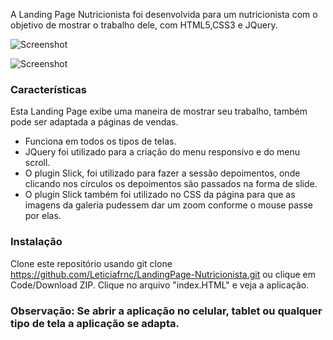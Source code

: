 

A Landing Page Nutricionista foi desenvolvida para um nutricionista com o objetivo de mostrar o trabalho dele, com HTML5,CSS3 e JQuery. 

![Screenshot](Nutricao.gif)

![Screenshot](NutricaoMobile.gif)


### Características
Esta Landing Page exibe uma maneira de mostrar seu trabalho, também pode ser adaptada a páginas de vendas. 
- Funciona em todos os tipos de telas.
- JQuery foi utilizado para a criação do menu responsivo e do menu scroll.
- O plugin Slick, foi utilizado para fazer a sessão depoimentos, onde clicando nos círculos os depoimentos são passados na forma de slide.
- O plugin Slick também foi utilizado no CSS da página para que as imagens da galeria pudessem dar um zoom conforme o mouse passe por elas.

### Instalação 

Clone este repositório usando git clone https://github.com/Leticiafrnc/LandingPage-Nutricionista.git ou clique em Code/Download ZIP.
Clique no arquivo "index.HTML" e veja a aplicação.

### Observação: Se abrir a aplicação no celular, tablet ou qualquer tipo de tela a aplicação se adapta.
